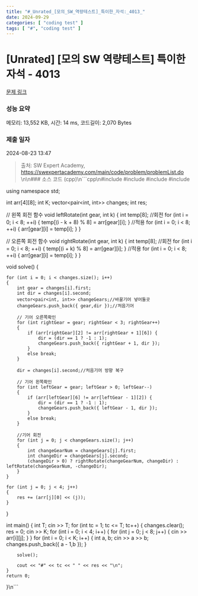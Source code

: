 ```yaml
---
title: "#_Unrated_[모의_SW_역량테스트]_특이한_자석:_4013_"
date: 2024-09-29
categories: [ "coding test" ]
tags: [ "#", "coding test" ]
---
```


# [Unrated] [모의 SW 역량테스트] 특이한 자석 - 4013 

[문제 링크](https://swexpertacademy.com/main/code/problem/problemDetail.do?contestProbId=AWIeV9sKkcoDFAVH) 

### 성능 요약

메모리: 13,552 KB, 시간: 14 ms, 코드길이: 2,070 Bytes

### 제출 일자

2024-08-23 13:47



> 출처: SW Expert Academy, https://swexpertacademy.com/main/code/problem/problemList.do
\n\n### 소스 코드 (cpp)\n```cpp\n#include <iostream>
#include <vector>
#include <queue>
#include <algorithm>

using namespace std;

int arr[4][8];
int K;
vector<pair<int, int>> changes;
int res;

// 왼쪽 회전 함수
void leftRotate(int gear, int k) {
	int temp[8];
	//회전
	for (int i = 0; i < 8; ++i) {
		temp[(i - k + 8) % 8] = arr[gear][i];
	}
	//적용
	for (int i = 0; i < 8; ++i) {
		arr[gear][i] = temp[i];
	}
}

// 오른쪽 회전 함수
void rightRotate(int gear, int k) {
	int temp[8];
	//회전
	for (int i = 0; i < 8; ++i) {
		temp[(i + k) % 8] = arr[gear][i];
	}
	//적용
	for (int i = 0; i < 8; ++i) {
		arr[gear][i] = temp[i];
	}
}

void solve() {

	for (int i = 0; i < changes.size(); i++)
	{
		int gear = changes[i].first;
		int dir = changes[i].second;
		vector<pair<int, int>> changeGears;//바꿀기어 넣어둘곳
		changeGears.push_back({ gear,dir });//처음기어

		// 기어 오른쪽확인
		for (int rightGear = gear; rightGear < 3; rightGear++)
		{
			if (arr[rightGear][2] != arr[rightGear + 1][6]) {
				dir = (dir == 1 ? -1 : 1);
				changeGears.push_back({ rightGear + 1, dir });
			}
			else break;
		}

		dir = changes[i].second;//처음기어 방향 복구

		// 기어 왼쪽확인
		for (int leftGear = gear; leftGear > 0; leftGear--)
		{
			if (arr[leftGear][6] != arr[leftGear - 1][2]) {
				dir = (dir == 1 ? -1 : 1);
				changeGears.push_back({ leftGear - 1, dir });
			}
			else break;
		}

		//기어 회전
		for (int j = 0; j < changeGears.size(); j++)
		{
			int changeGearNum = changeGears[j].first;
			int changeDir = changeGears[j].second;
			(changeDir > 0) ? rightRotate(changeGearNum, changeDir) : leftRotate(changeGearNum, -changeDir);
		}
	}

	for (int j = 0; j < 4; j++)
	{
		res += (arr[j][0] << (j));
	}
}

int main()
{
	int T;
	cin >> T;
	for (int tc = 1; tc <= T; tc++)
	{
		changes.clear();
		res = 0;
		cin >> K;
		for (int i = 0; i < 4; i++)
		{
			for (int j = 0; j < 8; j++)
			{
				cin >> arr[i][j];
			}
		}
		for (int i = 0; i < K; i++)
		{
			int a, b;
			cin >> a >> b;
			changes.push_back({ a - 1,b });
		}

		solve();

		cout << "#" << tc << " " << res << "\n";
	}
	return 0;
}\n```
